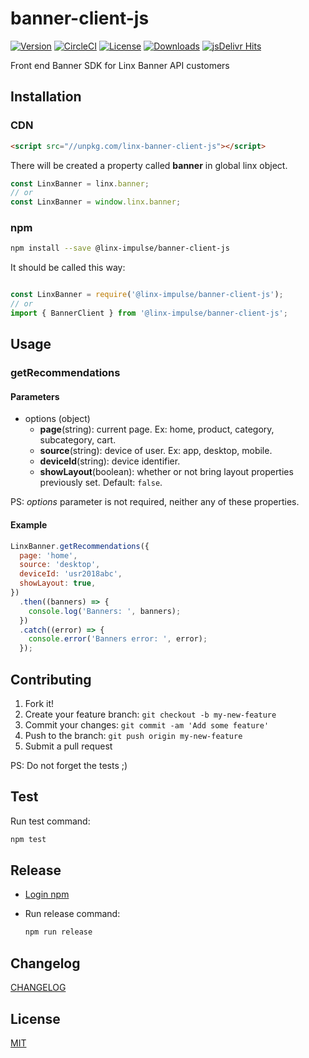 # banner-client-js

[![Version][version-svg]][package-url] [![CircleCI][circleci-svg]][circleci-url] [![License][license-image]][license-url] [![Downloads][downloads-image]][downloads-url] [![jsDelivr Hits][jsdelivr-badge]][jsdelivr-hits]

[circleci-svg]: https://circleci.com/gh/chaordic/banner-client-js.svg?style=svg
[circleci-url]: https://circleci.com/gh/chaordic/banner-client-js
[version-svg]: https://img.shields.io/npm/v/@linx-impulse/banner-client-js.svg?style=flat-square
[package-url]: https://npmjs.org/package/@linx-impulse/banner-client-js
[license-image]: https://img.shields.io/badge/license-MIT-green.svg?style=flat-square
[license-url]: LICENSE.txt
[downloads-image]: https://img.shields.io/npm/dm/@linx-impulse/banner-client-js.svg?style=flat-square
[downloads-url]: http://npm-stat.com/charts.html?package=@linx-impulse/banner-client-js
[jsdelivr-badge]: https://data.jsdelivr.com/v1/package/npm/@linx-impulse/banner-client-js/badge
[jsdelivr-hits]: https://www.jsdelivr.com/package/npm/@linx-impulse/banner-client-js

Front end Banner SDK for Linx Banner API customers

## Installation

### CDN
```html
<script src="//unpkg.com/linx-banner-client-js"></script>
```

There will be created a property called **banner** in global linx object.

```javascript
const LinxBanner = linx.banner;
// or
const LinxBanner = window.linx.banner;
```

### npm

```sh
npm install --save @linx-impulse/banner-client-js
```

It should be called this way:
```javascript

const LinxBanner = require('@linx-impulse/banner-client-js');
// or
import { BannerClient } from '@linx-impulse/banner-client-js';
```

## Usage

### getRecommendations
#### Parameters
  * options (object)
    * **page**(string): current page. Ex: home, product, category, subcategory, cart.
    * **source**(string): device of user. Ex: app, desktop, mobile.
    * **deviceId**(string): device identifier.
    * **showLayout**(boolean): whether or not bring layout properties previously set. Default: `false`.

PS: *options* parameter is not required, neither any of these properties.

#### Example
```javascript
LinxBanner.getRecommendations({
  page: 'home',
  source: 'desktop',
  deviceId: 'usr2018abc',
  showLayout: true,
})
  .then((banners) => {
    console.log('Banners: ', banners);
  })
  .catch((error) => {
    console.error('Banners error: ', error);
  });
```

## Contributing

1. Fork it!
2. Create your feature branch: `git checkout -b my-new-feature`
3. Commit your changes: `git commit -am 'Add some feature'`
4. Push to the branch: `git push origin my-new-feature`
5. Submit a pull request

PS: Do not forget the tests ;)

## Test

Run test command:

```sh
npm test
```

## Release
* [Login npm](https://docs.npmjs.com/cli/adduser)

* Run release command:
  ```sh
  npm run release
  ```


## Changelog

[CHANGELOG](CHANGELOG.md)

## License

[MIT](LICENSE)
